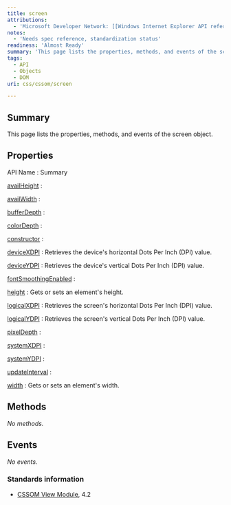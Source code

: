 ```yaml
---
title: screen
attributions:
  - 'Microsoft Developer Network: [[Windows Internet Explorer API reference](http://msdn.microsoft.com/en-us/library/ie/hh828809%28v=vs.85%29.aspx) Article]'
notes:
  - 'Needs spec reference, standardization status'
readiness: 'Almost Ready'
summary: 'This page lists the properties, methods, and events of the screen object.'
tags:
  - API
  - Objects
  - DOM
uri: css/cssom/screen

---
```

## <span>Summary</span>

This page lists the properties, methods, and events of the screen object.

## <span>Properties</span>

API Name
:   Summary

[availHeight](/css/cssom/screen/availHeight)
:

[availWidth](/css/cssom/screen/availWidth)
:

[bufferDepth](/css/cssom/screen/bufferDepth)
:

[colorDepth](/css/cssom/screen/colorDepth)
:

[constructor](/css/cssom/screen/constructor)
:

[deviceXDPI](/css/cssom/screen/deviceXDPI)
:   Retrieves the device's horizontal Dots Per Inch (DPI) value.

[deviceYDPI](/css/cssom/screen/deviceYDPI)
:   Retrieves the device's vertical Dots Per Inch (DPI) value.

[fontSmoothingEnabled](/css/cssom/screen/fontSmoothingEnabled)
:

[height](/css/cssom/screen/height)
:   Gets or sets an element's height.

[logicalXDPI](/css/cssom/screen/logicalXDPI)
:   Retrieves the screen's horizontal Dots Per Inch (DPI) value.

[logicalYDPI](/css/cssom/screen/logicalYDPI)
:   Retrieves the screen's vertical Dots Per Inch (DPI) value.

[pixelDepth](/css/cssom/screen/pixelDepth)
:

[systemXDPI](/css/cssom/screen/systemXDPI)
:

[systemYDPI](/css/cssom/screen/systemYDPI)
:

[updateInterval](/css/cssom/screen/updateInterval)
:

[width](/css/cssom/screen/width)
:   Gets or sets an element's width.

## <span>Methods</span>

*No methods.*

## <span>Events</span>

*No events.*

### <span>Standards information</span>

-   [CSSOM View Module](http://go.microsoft.com/fwlink/p/?linkid=199793), 4.2

